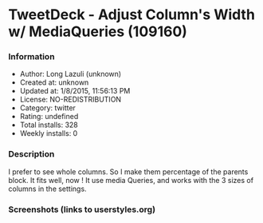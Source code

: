 # TweetDeck - Adjust Column's Width w/ MediaQueries (109160)

### Information
- Author: Long Lazuli (unknown)
- Created at: unknown
- Updated at: 1/8/2015, 11:56:13 PM
- License: NO-REDISTRIBUTION
- Category: twitter
- Rating: undefined
- Total installs: 328
- Weekly installs: 0


### Description
I prefer to see whole columns.
So I make them percentage of the parents block.
It fits well, now !
It use media Queries, and works with the 3 sizes of columns in the settings.


### Screenshots (links to userstyles.org)



